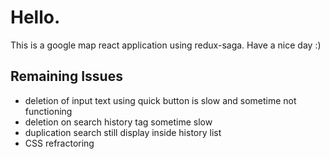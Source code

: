 # Hello. 
This is a google map react application using redux-saga.
Have a nice day :)

## Remaining Issues
- deletion of input text using quick button is slow and sometime not functioning
- deletion on search history tag sometime slow
- duplication search still display inside history list
- CSS refractoring